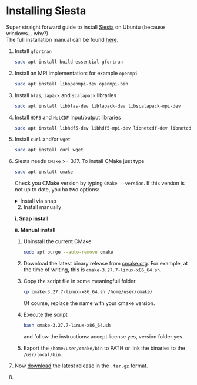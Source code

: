 # Installing Siesta

Super straight forward guide to install [Siesta](https://siesta-project.org/siesta/) on Ubuntu (because windows... why?).\
The full installation manual can be found [here](https://docs.siesta-project.org/projects/siesta/en/latest/how-to/index.html#how-to-build-siesta).

1. Install `gfortran`
   
   ```bash
   sudo apt install build-essential gfortran
   ```
3. Install an MPI implementation: for example `openmpi`
   ```bash
   sudo apt install libopenmpi-dev openmpi-bin
   ```
3. Install `blas`, `lapack` and `scalapack` libraries
   ```bash
   sudo apt install libblas-dev liblapack-dev libscalapack-mpi-dev
   ```
4. Install `HDF5` and `NetCDF` input/output libraries
   ```bash
   sudo apt install libhdf5-dev libhdf5-mpi-dev libnetcdf-dev libnetcdff-dev netcdf-bin
   ```
5. Install `curl` and/or `wget`
   ```bash
   sudo apt install curl wget
   ```
6. Siesta needs `CMake` >= 3.17. To install CMake just type
   ```bash
   sudo apt install cmake
   ```
   Check you CMake version by typing `CMake --version`. If this version is not up to date, you ha two options:
   
   <details>
   <summary>Install via snap</summary>
      1. Uninstall the current CMake
         
         ```bash
         sudo apt purge --auto-remove cmake
         ```
      2. Simply run
         ```bash
         sudo snap install cmake --classic
         ```
         the `--classic` flag is necessary because cmake uses a classic [snap confinement](https://snapcraft.io/docs/snap-confinement).
   </details>
   
   2. Install manually

   **i. Snap install**

      

   **ii. Manual install**

      1. Uninstall the current CMake
         
         ```bash
         sudo apt purge --auto-remove cmake
         ```
      2. Download the latest binary release from [cmake.org](https://cmake.org/download).
         For example, at the time of writing, this is `cmake-3.27.7-linux-x86_64.sh`.
      3. Copy the script file in some meaningfull folder
         ```bash
         cp cmake-3.27.7-linux-x86_64.sh /home/user/cmake/
         ```
         Of course, replace the name with your cmake version.
      4. Execute the script
         ```bash
         bash cmake-3.27.7-linux-x86_64.sh
         ```
         and follow the instructions: accept license yes, version folder yes.
      5. Export the `/home/user/cmake/bin` to PATH or link the binaries to the `/usr/local/bin`.

8. Now [download](https://gitlab.com/siesta-project/siesta/-/releases) the latest release in the `.tar.gz` format.
9. 
